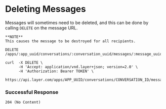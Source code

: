 # Deleting Messages

Messages will sometimes need to be deleted, and this can be done by calling `DELETE` on the message URL.

```emphasis
**NOTE**
This causes the message to be destroyed for all recipients.
```

```request
DELETE /apps/:app_uuid/conversations/:conversation_uuid/messages/:message_uuid
```

```console
curl  -X DELETE \
      -H 'Accept: application/vnd.layer+json; version=2.0' \
      -H 'Authorization: Bearer TOKEN' \
      https://api.layer.com/apps/APP_UUID/conversations/CONVERSATION_ID/messages/MESSAGE_ID
```

### Successful Response

```text
204 (No Content)
```
